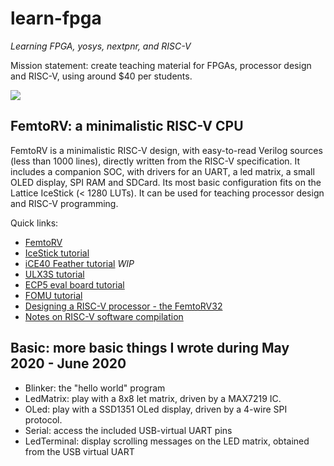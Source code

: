 # learn-fpga 
_Learning FPGA, yosys, nextpnr, and RISC-V_ 

Mission statement: create teaching material for FPGAs, processor design and RISC-V, using around $40 per students.

![](FemtoRV/TUTORIALS/Images/IceStick_hello.gif)

FemtoRV: a minimalistic RISC-V CPU
----------------------------------- 
FemtoRV is a minimalistic RISC-V design, with easy-to-read Verilog sources (less than 1000 lines), directly written
from the RISC-V specification. It includes a companion SOC, with drivers for an UART, a led matrix, a small OLED display,
SPI RAM and SDCard. Its most basic configuration fits on the Lattice IceStick (< 1280 LUTs). It can be used for teaching
processor design and RISC-V programming.

Quick links:
  - [FemtoRV](FemtoRV/README.md)
  - [IceStick tutorial](FemtoRV/TUTORIALS/IceStick.md)
  - [iCE40 Feather tutorial](FemtoRV/TUTORIALS/iCE_40_Feather.md) _WIP_
  - [ULX3S tutorial](FemtoRV/TUTORIALS/ULX3S.md)
  - [ECP5 eval board tutorial](FemtoRV/TUTORIALS/ECP5_EVN.md)
  - [FOMU tutorial](FemtoRV/TUTORIALS/FOMU.md)  
  - [Designing a RISC-V processor - the FemtoRV32](FemtoRV/TUTORIALS/DESIGN/FemtoRV32.md)      
  - [Notes on RISC-V software compilation](FemtoRV/TUTORIALS/software.md)

Basic: more basic things I wrote during May 2020 - June 2020  
------------------------------------------------------------
- Blinker: the "hello world" program
- LedMatrix: play with a 8x8 let matrix, driven by a MAX7219 IC. 
- OLed: play with a SSD1351 OLed display, driven by a 4-wire SPI protocol.
- Serial: access the included USB-virtual UART pins
- LedTerminal: display scrolling messages on the LED matrix, obtained from the USB virtual UART

